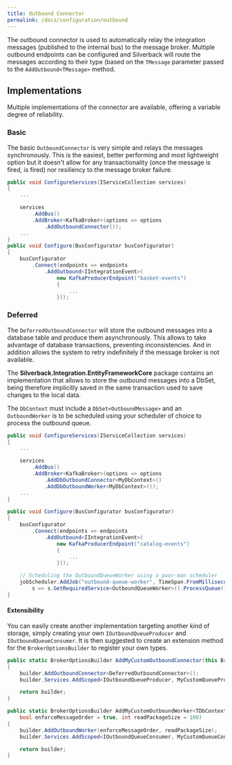 ```yaml
---
title: Outbound Connector
permalink: /docs/configuration/outbound
---
```


The outbound connector is used to automatically relay the integration messages (published to the internal bus) to the message broker. Multiple outbound endpoints can be configured and Silverback will route the messages according to their type (based on the `TMessage` parameter passed to the `AddOutbound<TMessage>` method.

## Implementations

Multiple implementations of the connector are available, offering a variable degree of reliability.

### Basic

The basic `OutboundConnector` is very simple and relays the messages synchronously. This is the easiest, better performing and most lightweight option but it doesn't allow for any transactionality (once the message is fired, is fired) nor resiliency to the message broker failure.

```c#
public void ConfigureServices(IServiceCollection services)
{
    ...

    services
        .AddBus()
        .AddBroker<KafkaBroker>(options => options
            .AddOutboundConnector());
    ...
}
public void Configure(BusConfigurator busConfigurator)
{
    busConfigurator
        .Connect(endpoints => endpoints
            .AddOutbound<IIntegrationEvent>(
                new KafkaProducerEndpoint("basket-events")
                {
                    ...
                }));
```

### Deferred

The `DeferredOutboundConnector` will store the outbound messages into a database table and produce them asynchronously. This allows to take advantage of database transactions, preventing inconsistencies. And in addition allows the system to retry indefinitely if the message broker is not available.

The **Silverback.Integration.EntityFrameworkCore** package contains an implementation that allows to store the outbound messages into a DbSet, being therefore implicitly saved in the same transaction used to save changes to the local data.

The `DbContext` must include a `DbSet<OutboundMessage>` and an `OutboundWorker` is to be scheduled using your scheduler of choice to process the outbound queue.

```c#
public void ConfigureServices(IServiceCollection services)
{
    ...

    services
        .AddBus()
        .AddBroker<KafkaBroker>(options => options
            .AddDbOutboundConnector<MyDbContext>()
            .AddDbOutboundWorker<MyDbContext>());
    ...
}

public void Configure(BusConfigurator busConfigurator)
{
    busConfigurator
        .Connect(endpoints => endpoints
            .AddOutbound<IIntegrationEvent>(
                new KafkaProducerEndpoint("catalog-events")
                {
                    ...
                }));

    // Scheduling the OutboundQueueWorker using a poor-man scheduler
    jobScheduler.AddJob("outbound-queue-worker", TimeSpan.FromMilliseconds(100),
        s => s.GetRequiredService<OutboundQueueWorker>().ProcessQueue());
}
```

#### Extensibility

You can easily create another implementation targeting another kind of storage, simply creating your own `IOutboundQueueProducer` and `IOutboundQueueConsumer`.
It is then suggested to create an extension method for the `BrokerOptionsBuilder` to register your own types.

```c#
public static BrokerOptionsBuilder AddMyCustomOutboundConnector(this BrokerOptionsBuilder builder)
{
    builder.AddOutboundConnector<DeferredOutboundConnector>();
    builder.Services.AddScoped<IOutboundQueueProducer, MyCustomQueueProducer>();

    return builder;
}

public static BrokerOptionsBuilder AddMyCustomOutboundWorker<TDbContext>(this BrokerOptionsBuilder builder,
    bool enforceMessageOrder = true, int readPackageSize = 100)
{
    builder.AddOutboundWorker(enforceMessageOrder, readPackageSize);
    builder.Services.AddScoped<IOutboundQueueConsumer, MyCustomQueueConsumer>();

    return builder;
}
```

